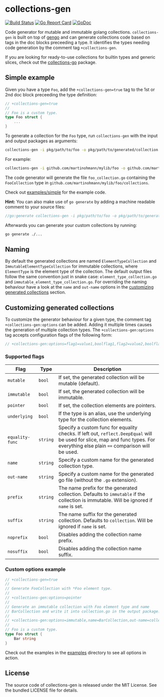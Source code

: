 collections-gen
===============

[![Build Status](https://travis-ci.org/martinohmann/collections-gen.svg?branch=master)](https://travis-ci.org/martinohmann/collections-gen)
[![Go Report Card](https://goreportcard.com/badge/github.com/martinohmann/collections-gen?style=flat)](https://goreportcard.com/report/github.com/martinohmann/collections-gen)
[![GoDoc](https://godoc.org/github.com/martinohmann/collections-gen?status.svg)](https://godoc.org/github.com/martinohmann/collections-gen)

Code generator for mutable and immutable golang collections. `collections-gen`
is built on top of [gengo](https://github.com/kubernetes/gengo) and can
generate collections code based on tags in the doc blocks preceeding a type. It
identifies the types needing code generation by the comment tag
`+collections-gen`.

If you are looking for ready-to-use collections for builtin types and generic
slices, check out the
[collections-go](https://github.com/martinohmann/collections-go) package.

Simple example
--------------

Given you have a type `Foo`, add the `+collections-gen=true` tag to the 1st or
2nd doc block preceeding the type definition:

```go
// +collections-gen=true
//
// Foo is a custom type.
type Foo struct {
    ...
}
```

To generate a collection for the `Foo` type, run `collections-gen` with the input and output packages as arguments:

```sh
collections-gen -i pkg/path/to/foo -o pkg/path/to/generated/collection
```

For example:

```sh
collections-gen -i github.com/martinohmann/mylib/foo -o github.com/martinohmann/mylib/foo/collections
```

The code generator will generate the file `foo_collection.go` containing the
`FooCollection` type in `github.com/martinohmann/mylib/foo/collections`.

Check out [examples/simple](examples/simple/) for the example code.

**Hint:** You can also make use of `go generate` by adding a machine readable comment to your source files:

```go
//go:generate collections-gen -i pkg/path/to/foo -o pkg/path/to/generated/collection
```

Afterwards you can generate your custom collections by running:

```sh
go generate ./...
```

Naming
------

By default the generated collections are named `ElementTypeCollection` and
`ImmutableElementTypeCollection` for immutable collections, where `ElementType`
is the element type of the collection. The default output files follow the same
convention just in snake case: `element_type_collection.go` and
`immutable_element_type_collection.go`. For overriding the naming behaviour
have a look at the `name` and `out-name` options in the [customizing generated
collections](#customizing-generated-collections) section.

Customizing generated collections
---------------------------------

To customize the generator behaviour for a given type, the comment tag
`+collections-gen:options` can be added. Adding it multiple times causes the
generation of multiple collection types. The `+collections-gen:options` tag
accepts configuration flags of the following form:

```go
// +collections-gen:options=flag1=value1,boolflag1,flag2=value2,boolflag2
```

### Supported flags

| Flag            | Type     | Description                                                                                                                                                                     |
| ----            | ----     | -----------                                                                                                                                                                     |
| `mutable`       | `bool`   | If set, the generated collection will be mutable (default).                                                                                                                     |
| `immutable`     | `bool`   | If set, the generated collection will be immutable.                                                                                                                             |
| `pointer`       | `bool`   | If set, the collection elements are pointers.                                                                                                                                   |
| `underlying`    | `bool`   | If the type is an alias, use the underlying type for the collection elements.                                                                                                   |
| `equality-func` | `string` | Specify a custom func for equality checks. If left out, `reflect.DeepEqual` will be used for slice, map and func types. For everything else plain `==` comparison will be used. |
| `name`          | `string` | Specify a custom name for the generated collection type.                                                                                                                        |
| `out-name`      | `string` | Specify a custom name for the generated go file (without the `.go` extension).                                                                                                  |
| `prefix`        | `string` | The name prefix for the generated collection. Defaults to `immutable` if the collection is immutable. Will be ignored if `name` is set.                                         |
| `suffix`        | `string` | The name suffix for the generated collection. Defaults to `collection`. Will be ignored if `name` is set.                                                                       |
| `noprefix`      | `bool`   | Disables adding the collection name prefix.                                                                                                                                     |
| `nosuffix`      | `bool`   | Disables adding the collection name suffix.                                                                                                                                     |

### Custom options example

```go
// +collections-gen=true
//
// Generate FooCollection with *Foo element type.
//
// +collections-gen:options=pointer
//
// Generate an immutable collection with Foo element type and name
// BarCollection and write it into collection.go in the output package.
//
// +collections-gen:options=immutable,name=BarCollection,out-name=collection
//
// Foo is a custom type.
type Foo struct {
	Bar string
}
```

Check out the examples in the [examples](examples/) directory to see all
options in action.

License
-------

The source code of collections-gen is released under the MIT License. See the
bundled LICENSE file for details.
